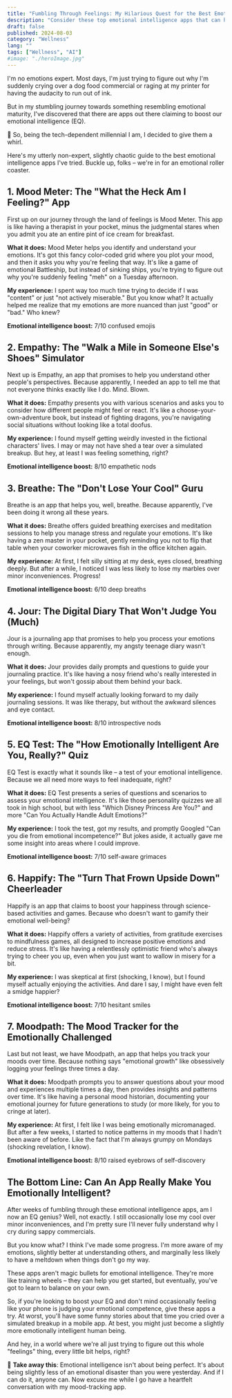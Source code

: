 ```yaml
---
title: "Fumbling Through Feelings: My Hilarious Quest for the Best Emotional Intelligence Apps"
description: "Consider these top emotional intelligence apps that can help you understand and manage your feelings better. A humorous take on EQ improvement."
draft: false
published: 2024-08-03
category: "Wellness"
lang: ""
tags: ["Wellness", "AI"]
#image: "./heroImage.jpg"
---
```



I'm no emotions expert. Most days, I'm just trying to figure out why I'm suddenly crying over a dog food commercial or raging at my printer for having the audacity to run out of ink.

But in my stumbling journey towards something resembling emotional maturity, I've discovered that there are apps out there claiming to boost our emotional intelligence (EQ).


💾 So, being the tech-dependent millennial I am, I decided to give them a whirl.

Here's my utterly non-expert, slightly chaotic guide to the best emotional intelligence apps I've tried. Buckle up, folks – we're in for an emotional roller coaster.

## 1. Mood Meter: The "What the Heck Am I Feeling?" App

First up on our journey through the land of feelings is Mood Meter. This app is like having a therapist in your pocket, minus the judgmental stares when you admit you ate an entire pint of ice cream for breakfast.

**What it does:** Mood Meter helps you identify and understand your emotions. It's got this fancy color-coded grid where you plot your mood, and then it asks you why you're feeling that way. It's like a game of emotional Battleship, but instead of sinking ships, you're trying to figure out why you're suddenly feeling "meh" on a Tuesday afternoon.

**My experience:** I spent way too much time trying to decide if I was "content" or just "not actively miserable." But you know what? It actually helped me realize that my emotions are more nuanced than just "good" or "bad." Who knew?

**Emotional intelligence boost:** 7/10 confused emojis

## 2. Empathy: The "Walk a Mile in Someone Else's Shoes" Simulator

Next up is Empathy, an app that promises to help you understand other people's perspectives. Because apparently, I needed an app to tell me that not everyone thinks exactly like I do. Mind. Blown.

**What it does:** Empathy presents you with various scenarios and asks you to consider how different people might feel or react. It's like a choose-your-own-adventure book, but instead of fighting dragons, you're navigating social situations without looking like a total doofus.

**My experience:** I found myself getting weirdly invested in the fictional characters' lives. I may or may not have shed a tear over a simulated breakup. But hey, at least I was feeling something, right?

**Emotional intelligence boost:** 8/10 empathetic nods

## 3. Breathe: The "Don't Lose Your Cool" Guru

Breathe is an app that helps you, well, breathe. Because apparently, I've been doing it wrong all these years.

**What it does:** Breathe offers guided breathing exercises and meditation sessions to help you manage stress and regulate your emotions. It's like having a zen master in your pocket, gently reminding you not to flip that table when your coworker microwaves fish in the office kitchen again.

**My experience:** At first, I felt silly sitting at my desk, eyes closed, breathing deeply. But after a while, I noticed I was less likely to lose my marbles over minor inconveniences. Progress!

**Emotional intelligence boost:** 6/10 deep breaths

## 4. Jour: The Digital Diary That Won't Judge You (Much)

Jour is a journaling app that promises to help you process your emotions through writing. Because apparently, my angsty teenage diary wasn't enough.

**What it does:** Jour provides daily prompts and questions to guide your journaling practice. It's like having a nosy friend who's really interested in your feelings, but won't gossip about them behind your back.

**My experience:** I found myself actually looking forward to my daily journaling sessions. It was like therapy, but without the awkward silences and eye contact.

**Emotional intelligence boost:** 8/10 introspective nods

## 5. EQ Test: The "How Emotionally Intelligent Are You, Really?" Quiz

EQ Test is exactly what it sounds like – a test of your emotional intelligence. Because we all need more ways to feel inadequate, right?

**What it does:** EQ Test presents a series of questions and scenarios to assess your emotional intelligence. It's like those personality quizzes we all took in high school, but with less "Which Disney Princess Are You?" and more "Can You Actually Handle Adult Emotions?"

**My experience:** I took the test, got my results, and promptly Googled "Can you die from emotional incompetence?" But jokes aside, it actually gave me some insight into areas where I could improve.

**Emotional intelligence boost:** 7/10 self-aware grimaces

## 6. Happify: The "Turn That Frown Upside Down" Cheerleader

Happify is an app that claims to boost your happiness through science-based activities and games. Because who doesn't want to gamify their emotional well-being?

**What it does:** Happify offers a variety of activities, from gratitude exercises to mindfulness games, all designed to increase positive emotions and reduce stress. It's like having a relentlessly optimistic friend who's always trying to cheer you up, even when you just want to wallow in misery for a bit.

**My experience:** I was skeptical at first (shocking, I know), but I found myself actually enjoying the activities. And dare I say, I might have even felt a smidge happier?

**Emotional intelligence boost:** 7/10 hesitant smiles

## 7. Moodpath: The Mood Tracker for the Emotionally Challenged

Last but not least, we have Moodpath, an app that helps you track your moods over time. Because nothing says "emotional growth" like obsessively logging your feelings three times a day.

**What it does:** Moodpath prompts you to answer questions about your mood and experiences multiple times a day, then provides insights and patterns over time. It's like having a personal mood historian, documenting your emotional journey for future generations to study (or more likely, for you to cringe at later).

**My experience:** At first, I felt like I was being emotionally micromanaged. But after a few weeks, I started to notice patterns in my moods that I hadn't been aware of before. Like the fact that I'm always grumpy on Mondays (shocking revelation, I know).

**Emotional intelligence boost:** 8/10 raised eyebrows of self-discovery

## The Bottom Line: Can An App Really Make You Emotionally Intelligent?

After weeks of fumbling through these emotional intelligence apps, am I now an EQ genius? Well, not exactly. I still occasionally lose my cool over minor inconveniences, and I'm pretty sure I'll never fully understand why I cry during sappy commercials.

But you know what? I think I've made some progress. I'm more aware of my emotions, slightly better at understanding others, and marginally less likely to have a meltdown when things don't go my way.

These apps aren't magic bullets for emotional intelligence. They're more like training wheels – they can help you get started, but eventually, you've got to learn to balance on your own.

So, if you're looking to boost your EQ and don't mind occasionally feeling like your phone is judging your emotional competence, give these apps a try. At worst, you'll have some funny stories about that time you cried over a simulated breakup in a mobile app. At best, you might just become a slightly more emotionally intelligent human being.

And hey, in a world where we're all just trying to figure out this whole "feelings" thing, every little bit helps, right?

🔆 **Take away this**: Emotional intelligence isn't about being perfect. It's about being slightly less of an emotional disaster than you were yesterday. And if I can do it, anyone can. Now excuse me while I go have a heartfelt conversation with my mood-tracking app.
